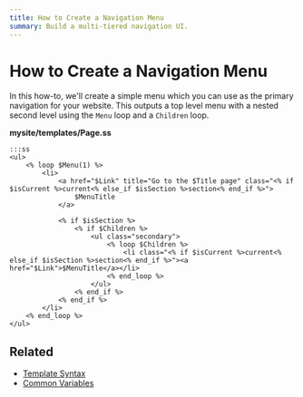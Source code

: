 ```yaml
---
title: How to Create a Navigation Menu
summary: Build a multi-tiered navigation UI.
---
```

# How to Create a Navigation Menu

In this how-to, we'll create a simple menu which you can use as the primary navigation for your website. This outputs a
top level menu with a nested second level using the `Menu` loop and a `Children` loop.

**mysite/templates/Page.ss**

	:::ss
	<ul>
		<% loop $Menu(1) %>
			<li>
				<a href="$Link" title="Go to the $Title page" class="<% if $isCurrent %>current<% else_if $isSection %>section<% end_if %>">
					$MenuTitle
				</a>

				<% if $isSection %>
					<% if $Children %>
						<ul class="secondary">
							<% loop $Children %>
								<li class="<% if $isCurrent %>current<% else_if $isSection %>section<% end_if %>"><a href="$Link">$MenuTitle</a></li>
							<% end_loop %>
						</ul>
					<% end_if %>
				<% end_if %>
			</li>
		<% end_loop %>
	</ul>

## Related

* [Template Syntax](../syntax)
* [Common Variables](../common_variables)
